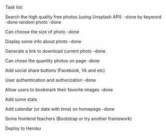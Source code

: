 Task list:

Search the high quality free photos (using Unsplash  API): -done
by keyword -done
random photo -done

Can choose the size of photo -done

Display some info about photo -done

Generate a link to download current photo -done

Can chose the quantity photos on page -done

Add social share buttons (Facebook, Vk and etc)

User authentication and authorization -done

Allow users to bookmark their favorite images -done

Add some stats

Add calendar (or date with time) on homepage -done

Some frontend feachers (Bootstrap or try another framework)

Deploy to Heroku